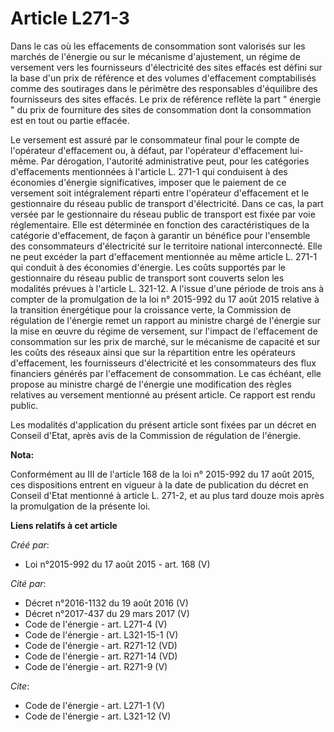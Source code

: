 # Article L271-3

Dans le cas où les effacements de consommation sont valorisés sur les marchés de l'énergie ou sur le mécanisme d'ajustement,
un régime de versement vers les fournisseurs d'électricité des sites effacés est défini sur la base d'un prix de référence et
des volumes d'effacement comptabilisés comme des soutirages dans le périmètre des responsables d'équilibre des fournisseurs
des sites effacés. Le prix de référence reflète la part " énergie " du prix de fourniture des sites de consommation dont la
consommation est en tout ou partie effacée. 

Le versement est assuré par le consommateur final pour le compte de l'opérateur d'effacement ou, à défaut, par l'opérateur
d'effacement lui-même. Par dérogation, l'autorité administrative peut, pour les catégories d'effacements mentionnées à
l'article L. 271-1 qui conduisent à des économies d'énergie significatives, imposer que le paiement de ce versement soit
intégralement réparti entre l'opérateur d'effacement et le gestionnaire du réseau public de transport d'électricité. Dans ce
cas, la part versée par le gestionnaire du réseau public de transport est fixée par voie réglementaire. Elle est déterminée
en fonction des caractéristiques de la catégorie d'effacement, de façon à garantir un bénéfice pour l'ensemble des
consommateurs d'électricité sur le territoire national interconnecté. Elle ne peut excéder la part d'effacement mentionnée au
même article L. 271-1 qui conduit à des économies d'énergie. Les coûts supportés par le gestionnaire du réseau public de
transport sont couverts selon les modalités prévues à l'article L. 321-12. A l'issue d'une période de trois ans à compter de
la promulgation de la loi n° 2015-992 du 17 août 2015 relative à la transition énergétique pour la croissance verte, la
Commission de régulation de l'énergie remet un rapport au ministre chargé de l'énergie sur la mise en œuvre du régime de
versement, sur l'impact de l'effacement de consommation sur les prix de marché, sur le mécanisme de capacité et sur les coûts
des réseaux ainsi que sur la répartition entre les opérateurs d'effacement, les fournisseurs d'électricité et les
consommateurs des flux financiers générés par l'effacement de consommation. Le cas échéant, elle propose au ministre chargé
de l'énergie une modification des règles relatives au versement mentionné au présent article. Ce rapport est rendu public. 

Les modalités d'application du présent article sont fixées par un décret en Conseil d'Etat, après avis de la Commission de
régulation de l'énergie.

**Nota:**

Conformément au III de l'article 168 de la loi n° 2015-992 du 17 août 2015, ces dispositions entrent en vigueur à la date de
publication du décret en Conseil d'Etat mentionné à article L. 271-2, et au plus tard douze mois après la promulgation de la
présente loi.

**Liens relatifs à cet article**

_Créé par_:

  - Loi n°2015-992 du 17 août 2015 - art. 168 (V)

_Cité par_:

  - Décret n°2016-1132 du 19 août 2016 (V)
  - Décret n°2017-437 du 29 mars 2017 (V)
  - Code de l'énergie - art. L271-4 (V)
  - Code de l'énergie - art. L321-15-1 (V)
  - Code de l'énergie - art. R271-12 (VD)
  - Code de l'énergie - art. R271-14 (VD)
  - Code de l'énergie - art. R271-9 (V)

_Cite_:

  - Code de l'énergie - art. L271-1 (V)
  - Code de l'énergie - art. L321-12 (V)
